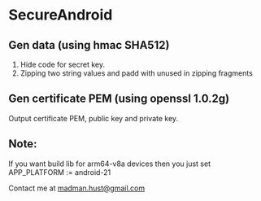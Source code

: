 # SecureAndroid

## Gen data (using hmac SHA512)
1. Hide code for secret key.
2. Zipping two string values and padd with unused in zipping fragments

## Gen certificate PEM (using openssl 1.0.2g)
Output certificate PEM, public key and private key.

## Note:
If you want build lib for arm64-v8a devices then you just set APP_PLATFORM := android-21

Contact me at madman.hust@gmail.com

